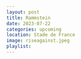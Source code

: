 ```yaml
---
layout: post
title: Rammstein
date: 2023-07-22
categories: upcoming
location: Stade de France
image: riseagainst.jpeg
playlist: 
---
```

